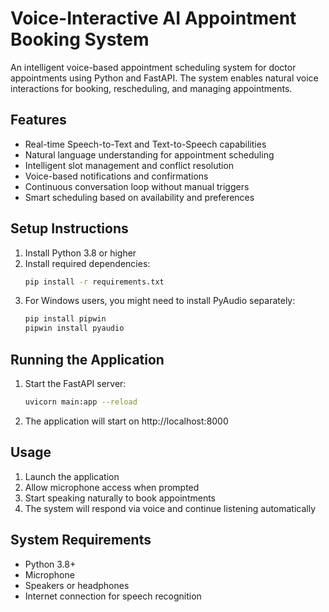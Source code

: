 # Voice-Interactive AI Appointment Booking System

An intelligent voice-based appointment scheduling system for doctor appointments using Python and FastAPI. The system enables natural voice interactions for booking, rescheduling, and managing appointments.

## Features

- Real-time Speech-to-Text and Text-to-Speech capabilities
- Natural language understanding for appointment scheduling
- Intelligent slot management and conflict resolution
- Voice-based notifications and confirmations
- Continuous conversation loop without manual triggers
- Smart scheduling based on availability and preferences

## Setup Instructions

1. Install Python 3.8 or higher
2. Install required dependencies:
   ```bash
   pip install -r requirements.txt
   ```
3. For Windows users, you might need to install PyAudio separately:
   ```bash
   pip install pipwin
   pipwin install pyaudio
   ```

## Running the Application

1. Start the FastAPI server:
   ```bash
   uvicorn main:app --reload
   ```
2. The application will start on http://localhost:8000

## Usage

1. Launch the application
2. Allow microphone access when prompted
3. Start speaking naturally to book appointments
4. The system will respond via voice and continue listening automatically

## System Requirements

- Python 3.8+
- Microphone
- Speakers or headphones
- Internet connection for speech recognition 